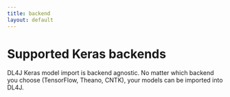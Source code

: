 ```yaml
---
title: backend
layout: default
---
```

# Supported Keras backends

DL4J Keras model import is backend agnostic. No matter which backend you choose (TensorFlow, Theano, CNTK), your models
can be imported into DL4J. 